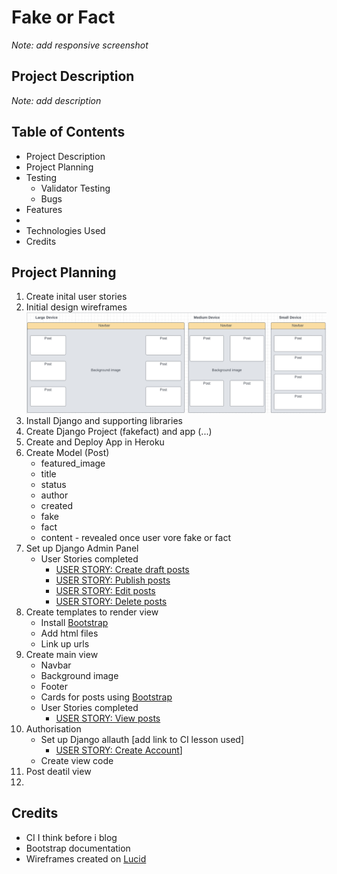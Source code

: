 # Fake or Fact

_Note: add responsive screenshot_

## Project Description
_Note: add description_

## Table of Contents
-   Project Description
-   Project Planning
-   Testing
    -   Validator Testing
    -   Bugs
-   Features
-   
-   Technologies Used
-   Credits

## Project Planning
1. Create inital user stories <!--Complete-->
2. Initial design wireframes
![initial_design_wireframes](readme_images/initial_design_wireframe.png)
3. Install Django and supporting libraries <!--Complete-->
4. Create Django Project (fakefact) and app (...) <!--Complete-->
5. Create and Deploy App in Heroku <!--Complete-->
6. Create Model (Post) <!--Complete-->
    -   featured_image
    -   title
    -   status
    -   author
    -   created
    -   fake
    -   fact
    -   content - revealed once user vore fake or fact
7. Set up Django Admin Panel <!--Compelete-->
    -   User Stories completed
        -   [USER STORY: Create draft posts](https://github.com/AEMacBeath/fake-fact/issues/4)
        -   [USER STORY: Publish posts](https://github.com/AEMacBeath/fake-fact/issues/5)
        -   [USER STORY: Edit posts](https://github.com/AEMacBeath/fake-fact/issues/6)
        -   [USER STORY: Delete posts](https://github.com/AEMacBeath/fake-fact/issues/7)
8. Create templates to render view <!--Compelete-->
    -   Install [Bootstrap](https://getbootstrap.com/docs/5.2/getting-started/introduction/)
    -   Add html files
    -   Link up urls
9. Create main view <!--Compelete-->
    -   Navbar
    -   Background image
    -   Footer
    -   Cards for posts using [Bootstrap](https://getbootstrap.com/docs/5.2/components/card/) <!--Complete-->
    -   User Stories completed
        -   [USER STORY: View posts](https://github.com/AEMacBeath/fake-fact/issues/1)
10. Authorisation <!--complete-->
    -   Set up Django allauth [add link to CI lesson used]
        -   [USER STORY: Create Account](https://github.com/AEMacBeath/fake-fact/issues/3)]
    -   Create view code
11. Post deatil view <!--ongoing-->
12. 





<!-- last action - tidy up -->






## Credits
-   CI I think before i blog 
-   Bootstrap documentation
-   Wireframes created on [Lucid](https://lucid.app/)